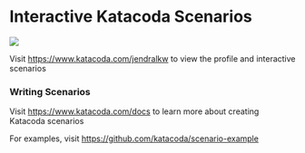 # Interactive Katacoda Scenarios

[![](http://shields.katacoda.com/katacoda/jendralkw/count.svg)](https://www.katacoda.com/jendralkw "Get your profile on Katacoda.com")

Visit https://www.katacoda.com/jendralkw to view the profile and interactive scenarios

### Writing Scenarios
Visit https://www.katacoda.com/docs to learn more about creating Katacoda scenarios

For examples, visit https://github.com/katacoda/scenario-example
